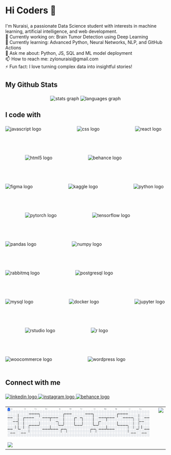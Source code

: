 <h1 align="left">Hi Coders 👋</h1>

###

<p align="left">I'm Nuraisi, a passionate Data Science student with interests in machine learning, artificial intelligence, and web development.<br>🔭 Currently working on: Brain Tumor Detection using Deep Learning<br>🌱 Currently learning: Advanced Python, Neural Networks, NLP, and GitHub Actions<br>💬 Ask me about: Python, JS, SQL and ML model deployment<br>📫 How to reach me: zylonuraisi@gmail.com<br>⚡ Fun fact: I love turning complex data into insightful stories!</p>

###

<h2 align="left">My Github Stats</h2>

###

<div align="center">
  <img src="https://github-readme-stats.vercel.app/api?username=Nuraisi&hide_title=false&hide_rank=false&show_icons=true&include_all_commits=true&count_private=true&disable_animations=false&theme=dracula&locale=en&hide_border=false&order=1" height="150" alt="stats graph"  />
  <img src="https://github-readme-stats.vercel.app/api/top-langs?username=Nuraisi&locale=en&hide_title=false&layout=compact&card_width=320&langs_count=5&theme=dracula&hide_border=false&order=2" height="150" alt="languages graph"  />
</div>

###

<h2 align="left">I code with</h2>

###

<div style="display: flex; flex-wrap: wrap; align-items: center; gap: 50px;">
  <img src="https://cdn.simpleicons.org/javascript/F7DF1E" height="40" alt="javascript logo"  />
  <img width="12" />
  <img src="https://cdn.jsdelivr.net/gh/devicons/devicon/icons/css3/css3-original.svg" height="40" alt="css logo"  />
  <img width="12" />
  <img src="https://cdn.simpleicons.org/react/61DAFB" height="40" alt="react logo"  />
  <img width="12" />
  <img src="https://cdn.simpleicons.org/html5/E34F26" height="40" alt="html5 logo"  />
  <img width="12" />
  <img src="https://cdn.simpleicons.org/behance/1769FF" height="40" alt="behance logo"  />
  <img width="12" />
  <img src="https://cdn.jsdelivr.net/gh/devicons/devicon/icons/figma/figma-original.svg" height="40" alt="figma logo"  />
  <img width="12" />
  <img src="https://cdn.jsdelivr.net/gh/devicons/devicon/icons/kaggle/kaggle-original.svg" height="40" alt="kaggle logo"  />
  <img width="12" />
  <img src="https://cdn.jsdelivr.net/gh/devicons/devicon/icons/python/python-original.svg" height="40" alt="python logo"  />
  <img width="12" />
  <img src="https://cdn.jsdelivr.net/gh/devicons/devicon/icons/pytorch/pytorch-original.svg" height="40" alt="pytorch logo"  />
  <img width="12" />
  <img src="https://cdn.jsdelivr.net/gh/devicons/devicon/icons/tensorflow/tensorflow-original.svg" height="40" alt="tensorflow logo"  />
  <img width="12" />
  <img src="https://cdn.jsdelivr.net/gh/devicons/devicon/icons/pandas/pandas-original.svg" height="40" alt="pandas logo"  />
  <img width="12" />
  <img src="https://cdn.simpleicons.org/numpy/013243" height="40" alt="numpy logo"  />
  <img width="12" />
  <img src="https://cdn.simpleicons.org/rabbitmq/FF6600" height="40" alt="rabbitmq logo"  />
  <img width="12" />
  <img src="https://cdn.simpleicons.org/postgresql/4169E1" height="40" alt="postgresql logo"  />
  <img width="12" />
  <img src="https://cdn.jsdelivr.net/gh/devicons/devicon/icons/mysql/mysql-original.svg" height="40" alt="mysql logo"  />
  <img width="12" />
  <img src="https://cdn.jsdelivr.net/gh/devicons/devicon/icons/docker/docker-original.svg" height="40" alt="docker logo"  />
  <img width="12" />
  <img src="https://cdn.jsdelivr.net/gh/devicons/devicon/icons/jupyter/jupyter-original.svg" height="40" alt="jupyter logo"  />
  <img width="12" />
  <img src="https://cdn.simpleicons.org/rstudioide/75AADB" height="40" alt="rstudio logo"  />
  <img width="12" />
  <img src="https://cdn.simpleicons.org/r/276DC3" height="40" alt="r logo"  />
  <img width="12" />
  <img src="https://cdn.simpleicons.org/woocommerce/96588A" height="40" alt="woocommerce logo"  />
  <img width="12" />
  <img src="https://cdn.simpleicons.org/wordpress/21759B" height="40" alt="wordpress logo"  />
</div>

###

<h2 align="left">Connect with me</h2>

###

<div align="left">
  <a href="www.linkedin.com/in/nuraisi-maba-alhuda-372945292" target="_blank">
    <img src="https://img.shields.io/static/v1?message=LinkedIn&logo=linkedin&label=&color=0077B5&logoColor=white&labelColor=&style=for-the-badge" height="40" alt="linkedin logo"  />
  </a>
  <a href="https://www.instagram.com/nrsmbalhd_" target="_blank">
    <img src="https://img.shields.io/static/v1?message=Instagram&logo=instagram&label=&color=E4405F&logoColor=white&labelColor=&style=for-the-badge" height="40" alt="instagram logo"  />
  </a>
  <a href="https://www.behance.net/nuraisizylo" target="_blank">
    <img src="https://img.shields.io/static/v1?message=Behance&logo=behance&label=&color=1769ff&logoColor=white&labelColor=&style=for-the-badge" height="40" alt="behance logo"  />
  </a>
</div>

###

<table>
  <tr>
    <td>
      <picture>
        <source media="(prefers-color-scheme: dark)" srcset="https://raw.githubusercontent.com/nuraisi/nuraisi/output/pacman-contribution-graph-dark.svg">
        <source media="(prefers-color-scheme: light)" srcset="https://raw.githubusercontent.com/nuraisi/nuraisi/output/pacman-contribution-graph.svg">
        <img alt="pacman contribution graph" src="https://raw.githubusercontent.com/nuraisi/nuraisi/output/pacman-contribution-graph.svg" width="600" height = "100" />
      </picture>
    </td>
    <td rowspan="2" style="vertical-align: top; padding-left: 20px;">
      <img src="https://media1.giphy.com/media/v1.Y2lkPTc5MGI3NjExMWwxcGdvd2hjbTd3ajB0bWNiMmdmY2J0M3NieWRxNnpoNGdrMGlqcSZlcD12MV9pbnRlcm5hbF9naWZfYnlfaWQmY3Q9Zw/78XCFBGOlS6keY1Bil/giphy.gif" height="200" />
    </td>
  </tr>
  <tr>
    <td>
      <img src="https://profile-counter.glitch.me/nuraisi/count.svg?" />
    </td>
  </tr>
</table>

###

<!-- yang baru -->
